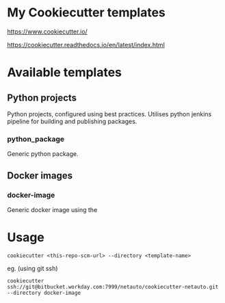 # My Cookiecutter templates

https://www.cookiecutter.io/

https://cookiecutter.readthedocs.io/en/latest/index.html


# Available templates

## Python projects

Python projects, configured using best practices.
Utilises python jenkins pipeline for building and publishing packages.

### python_package

Generic python package.

## Docker images

### docker-image

Generic docker image using the


# Usage

`cookiecutter <this-repo-scm-url> --directory <template-name>`

eg. (using git ssh)

`cookiecutter ssh://git@bitbucket.workday.com:7999/netauto/cookiecutter-netauto.git --directory docker-image`
